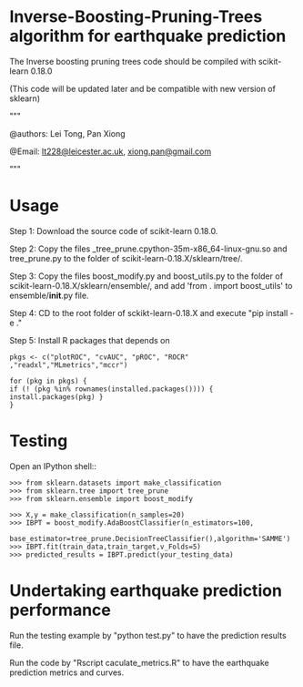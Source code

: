 # Inverse-Boosting-Pruning-Trees algorithm for earthquake prediction 

The Inverse boosting pruning trees code should be compiled with scikit-learn 0.18.0   

(This code will be updated later and be compatible with new version of sklearn) 

""" 

@authors: Lei Tong, Pan Xiong 

@Email: lt228@leicester.ac.uk, xiong.pan@gmail.com 

""" 

 

Usage 
======= 

 

Step 1: Download the source code of scikit-learn 0.18.0. 

 

Step 2: Copy the files _tree_prune.cpython-35m-x86_64-linux-gnu.so and tree_prune.py to the folder of scikit-learn-0.18.X/sklearn/tree/. 

 

Step 3: Copy the files boost_modify.py and boost_utils.py to the folder of scikit-learn-0.18.X/sklearn/ensemble/, and add 'from . import boost_utils' to ensemble/__init__.py file. 

 

Step 4: CD to the root folder of sckikt-learn-0.18.X and execute "pip install -e ." 

 

Step 5: Install R packages that depends on 

 

	pkgs <- c("plotROC", "cvAUC", "pROC", "ROCR" ,"readxl","MLmetrics","mccr") 

	for (pkg in pkgs) { 
  	if (! (pkg %in% rownames(installed.packages()))) { install.packages(pkg) } 
	} 

 

 

Testing 
======= 

 

Open an IPython shell:: 

 

	>>> from sklearn.datasets import make_classification 
	>>> from sklearn.tree import tree_prune 
	>>> from sklearn.ensemble import boost_modify 

	>>> X,y = make_classification(n_samples=20)
	>>> IBPT = boost_modify.AdaBoostClassifier(n_estimators=100,
							base_estimator=tree_prune.DecisionTreeClassifier(),algorithm='SAMME') 
	>>> IBPT.fit(train_data,train_target,v_Folds=5) 
	>>> predicted_results = IBPT.predict(your_testing_data) 

 

 

Undertaking earthquake prediction performance  
======= 

Run the testing example by "python test.py" to have the prediction results file. 

Run the code by "Rscript caculate_metrics.R" to have the earthquake prediction metrics and curves. 

 
